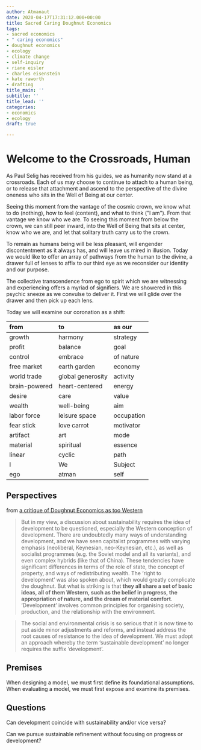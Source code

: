 ```yaml
---
author: Atmanaut
date: 2020-04-17T17:31:12.000+00:00
title: Sacred Caring Doughnut Economics
tags:
- sacred economics
- " caring economics"
- doughnut economics
- ecology
- climate change
- self-inquiry
- riane eisler
- charles eisenstein
- kate raworth
- drafting
title_main: ''
subtitle: ''
title_lead: ''
categories:
- economics
- ecology
draft: true

---
```

# Welcome to the Crossroads, Human

As Paul Selig has received from his guides, we as humanity now stand at a crossroads. Each of us may choose to continue to attach to a human being, or to release that attachment and ascend to the perspective of the divine oneness who sits in the Well of Being at our center.

Seeing this moment from the vantage of the cosmic crown, we know what to do (nothing), how to feel (content), and what to think ("I am"). From that vantage we know who we are. To seeing this moment from below the crown, we can still peer inward, into the Well of Being that sits at center, know who we are, and let that solitary truth carry us to the crown.

To remain as humans being will be less pleasant, will engender discontentment as it always has, and will leave us mired in illusion. Today we would like to offer an array of pathways from the human to the divine, a drawer full of lenses to affix to our third eye as we reconsider our identity and our purpose.

The collective transcendence from ego to spirit which we are witnessing and experiencing offers a myriad of signifiers. We are showered in this psychic sneeze as we convulse to deliver it. First we will glide over the drawer and then pick up each lens.

Today we will examine our coronation as a shift:

| from | to | as our |
| :--- | :--- | :--- |
| growth | harmony | strategy |
| profit | balance | goal |
| control | embrace | of nature |
| free market | earth garden | economy |
| world trade | global generosity | activity |
| brain-powered | heart-centered | energy |
| desire | care | value |
| wealth | well-being | aim |
| labor force | leisure space | occupation |
| fear stick | love carrot | motivator |
| artifact | art | mode |
| material | spiritual | essence |
| linear | cyclic | path |
| I | We | Subject |
| ego | atman | self |



## Perspectives

from [a critique of Doughnut Economics as too Western](https://views-voices.oxfam.org.uk/2012/02/is-doughnut-economics-too-western/ "Is doughnut economics too Western? Critique from Latin American environmentalist, Eduardo Gudynas")

> But in my view, a discussion about sustainability requires the idea of development to be questioned, especially the Western conception of development. There are undoubtedly many ways of understanding development, and we have seen capitalist programmes with varying emphasis (neoliberal, Keynesian, neo-Keynesian, etc.), as well as socialist programmes (e.g. the Soviet model and all its variants), and even complex hybrids (like that of China). These tendencies have significant differences in terms of the role of state, the concept of property, and ways of redistributing wealth. The ‘right to development’ was also spoken about, which would greatly complicate the doughnut. But what is striking is that **they all share a set of basic ideas, all of them Western, such as the belief in progress, the appropriation of nature, and the dream of material comfort**. ‘Development’ involves common principles for organising society, production, and the relationship with the environment.

> The social and environmental crisis is so serious that it is now time to put aside minor adjustments and reforms, and instead address the root causes of resistance to the idea of development. We must adopt an approach whereby the term ‘sustainable development’ no longer requires the suffix ‘development’.

## Premises

When designing a model, we must first define its foundational assumptions. When evaluating a model, we must first expose and examine its premises.

## Questions

Can development coincide with sustainability and/or vice versa?

Can we pursue sustainable refinement without focusing on progress or development?